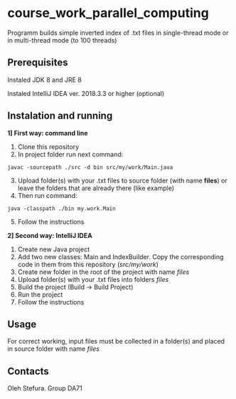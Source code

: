 # course_work_parallel_computing
Programm builds simple inverted index of .txt files in single-thread mode or in multi-thread mode (to 100 threads)

## Prerequisites
Instaled JDK 8 and JRE 8

Instaled IntelliJ IDEA ver. 2018.3.3 or higher (optional)

## Instalation and running
**1] First way: command line**
1) Clone this repository
2) In project folder run next command:
```
javac -sourcepath ./src -d bin src/my/work/Main.java
```
3) Upload folder(s) with your .txt files to source folder (with name **files**) or leave the folders that are already there (like example) 
4) Then run command: 
```
java -classpath ./bin my.work.Main
```
5) Follow the instructions

**2] Second way: IntelliJ IDEA**
1) Create new Java project
2) Add two new classes: Main and IndexBuilder. Copy the corresponding code in them from this repository (*src/my/work*)
3) Create new folder in the root of the project with name *files*
4) Upload folder(s) with your .txt files into folders *files*
5) Build the project (Build -> Build Project)
6) Run the project
7) Follow the instructions

## Usage
For correct working, input files must be collected in a folder(s) and placed in source folder with name *files*

## Contacts
Oleh Stefura. Group DA71
